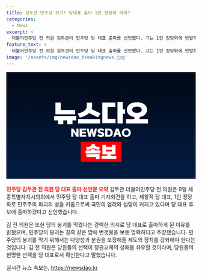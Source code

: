 ```yaml
---
title: 김두관 민주당 위기! 당대표 출마 1인 정당화 막아?
categories:
  - News
excerpt: >
  더불어민주당 전 의원 김두관이 민주당 당 대표 출마를 선언했다. 그는 1인 정당화에 반발하며 다양성과 분권을 강조하고, 민주당의 붕괴를 막겠다는 강한 의지를 피력했다. 김 의원은 지방선거와 대선의 승리를 위해 중요한 전당대회임을 강조하며, 당원들의 선택에 따라 정권교체의 성패가 갈릴 것이라고 밝혔다. 
feature_text: >
  더불어민주당 전 의원 김두관이 민주당 당 대표 출마를 선언했다. 그는 1인 정당화에 반발하며 다양성과 분권을 강조하고, 민주당의 붕괴를 막겠다는 강한 의지를 피력했다. 김 의원은 지방선거와 대선의 승리를 위해 중요한 전당대회임을 강조하며, 당원들의 선택에 따라 정권교체의 성패가 갈릴 것이라고 밝혔다. 
image: '/assets/img/newsdao_breakingnews.jpg'
---
```


<p><img src="/assets/img/newsdao_breakingnews.jpg" alt="ontimetimes 속보" /></p>

<p><b><span style="color: #ee2323;">민주당 김두관 전 의원 당 대표 출마 선언문 요약</span></b>
김두관 더불어민주당 전 의원은 9일 세종특별자치시의회에서 민주당 당 대표 출마 기자회견을 하고, 제왕적 당 대표, 1인 정당화로 민주주의 파괴의 병을 키움으로써 국민의 염려와 실망이 커지고 있다며 당 대표 후보에 출마하겠다고 선언했습니다.</p>

<p>김 전 의원은 또한 당의 붕괴를 막겠다는 강력한 의지로 당 대표로 출마하게 된 이유를 밝혔으며, 민주당의 붕괴는 칠흑 같은 밤에 번갯불을 보듯 명확하다고 주장했습니다. 민주당의 붕괴를 막기 위해서는 다양성과 분권을 보장해줄 제도와 장치를 강화해야 한다는 것입니다. 김 전 의원은 당원들의 선택이 정권교체의 성패를 좌우할 것이라며, 당원들의 현명한 선택을 당 대표로서 확신한다고 말했습니다.</p>
실시간 뉴스 속보는, <a href="https://newsdao.kr" rel="dofollow">https://newsdao.kr</a>


